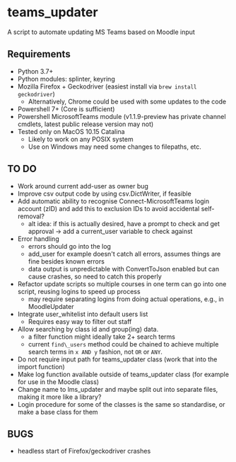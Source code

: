 # teams\_updater
A script to automate updating MS Teams based on Moodle input

## Requirements
- Python 3.7+
- Python modules: splinter, keyring
- Mozilla Firefox + Geckodriver (easiest install via `brew install geckodriver`)
	- Alternatively, Chrome could be used with some updates to the code
- Powershell 7+ (Core is sufficient)
- Powershell MicrosoftTeams module (v1.1.9-preview has private channel cmdlets, latest public release version may not)
- Tested only on MacOS 10.15 Catalina
	- Likely to work on any POSIX system
	- Use on Windows may need some changes to filepaths, etc.

## TO DO
- Work around current add-user as owner bug
- Improve csv output code by using csv.DictWriter, if feasible
- Add automatic ability to recognise Connect-MicrosoftTeams login account (zID) and add this to exclusion IDs to avoid accidental self-removal?
	- alt idea: if this is actually desired, have a prompt to check and get approval -> add a current_user variable to check against
- Error handling
	- errors should go into the log
	- add_user for example doesn't catch all errors, assumes things are fine besides known errors
	- data output is unpredictable with ConvertToJson enabled but can cause crashes, so need to catch this properly
- Refactor update scripts so multiple courses in one term can go into one script, reusing logins to speed up process
	- may require separating logins from doing actual operations, e.g., in MoodleUpdater
- Integrate user_whitelist into default users list
	- Requires easy way to filter out staff
- Allow searching by class id and group(ing) data.
	- a filter function might ideally take 2+ search terms
	- current `find\_users` method could be chained to achieve multiple search terms in `x AND y` fashion, not `OR` or `ANY`.
- Do not require input path for teams\_updater class (work that into the import function)
- Make log function available outside of teams\_updater class (for example for use in the Moodle class)
- Change name to lms_updater and maybe split out into separate files, making it more like a library?
- Login procedure for some of the classes is the same so standardise, or make a base class for them

## BUGS
- headless start of Firefox/geckodriver crashes